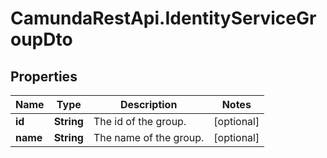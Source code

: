 # CamundaRestApi.IdentityServiceGroupDto

## Properties
Name | Type | Description | Notes
------------ | ------------- | ------------- | -------------
**id** | **String** | The id of the group. | [optional] 
**name** | **String** | The name of the group. | [optional] 
